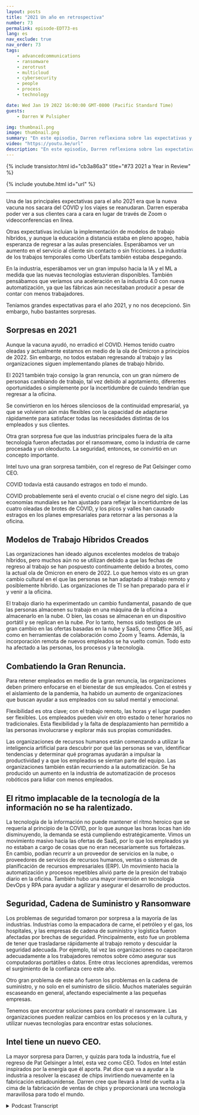```yaml
---
layout: posts
title: "2021 Un año en retrospectiva"
number: 73
permalink: episode-EDT73-es
lang: es
nav_exclude: true
nav_order: 73
tags:
    - advancedcommunications
    - ransomware
    - zerotrust
    - multicloud
    - cybersecurity
    - people
    - process
    - technology

date: Wed Jan 19 2022 16:00:00 GMT-0800 (Pacific Standard Time)
guests:
    - Darren W Pulsipher

img: thumbnail.png
image: thumbnail.png
summary: "En este episodio, Darren reflexiona sobre las expectativas y sorpresas del 2021."
video: "https://youtu.be/url"
description: "En este episodio, Darren reflexiona sobre las expectativas y sorpresas del 2021."
---
```


<div>
{% include transistor.html id="cb3a86a3" title="#73 2021 a Year in Review" %}

{% include youtube.html id="url" %}
</div>

---

Una de las principales expectativas para el año 2021 era que la nueva vacuna nos sacara del COVID y los viajes se reanudaran. Darren esperaba poder ver a sus clientes cara a cara en lugar de través de Zoom o videoconferencias en línea.

Otras expectativas incluían la implementación de modelos de trabajo híbridos, y aunque la educación a distancia estaba en pleno apogeo, había esperanza de regresar a las aulas presenciales. Esperábamos ver un aumento en el servicio al cliente sin contacto o sin fricciones. La industria de los trabajos temporales como UberEats también estaba despegando.

En la industria, esperábamos ver un gran impulso hacia la IA y el ML a medida que las nuevas tecnologías estuvieran disponibles. También pensábamos que veríamos una aceleración en la industria 4.0 con nueva automatización, ya que las fábricas aún necesitaban producir a pesar de contar con menos trabajadores.

Teníamos grandes expectativas para el año 2021, y no nos decepcionó. Sin embargo, hubo bastantes sorpresas.

## Sorpresas en 2021

Aunque la vacuna ayudó, no erradicó el COVID. Hemos tenido cuatro oleadas y actualmente estamos en medio de la ola de Omicron a principios de 2022. Sin embargo, no todos estaban regresando al trabajo y las organizaciones siguen implementando planes de trabajo híbrido.

El 2021 también trajo consigo la gran renuncia, con un gran número de personas cambiando de trabajo, tal vez debido al agotamiento, diferentes oportunidades o simplemente por la incertidumbre de cuándo tendrían que regresar a la oficina.

Se convirtieron en los héroes silenciosos de la continuidad empresarial, ya que se volvieron aún más flexibles con la capacidad de adaptarse rápidamente para satisfacer todas las necesidades distintas de los empleados y sus clientes.

Otra gran sorpresa fue que las industrias principales fuera de la alta tecnología fueron afectadas por el ransomware, como la industria de carne procesada y un oleoducto. La seguridad, entonces, se convirtió en un concepto importante.

Intel tuvo una gran sorpresa también, con el regreso de Pat Gelsinger como CEO.

COVID todavía está causando estragos en todo el mundo.

COVID probablemente será el evento crucial o el cisne negro del siglo. Las economías mundiales se han ajustado para reflejar la incertidumbre de las cuatro oleadas de brotes de COVID, y los picos y valles han causado estragos en los planes empresariales para retornar a las personas a la oficina.

## Modelos de Trabajo Híbridos Creados

Las organizaciones han ideado algunos excelentes modelos de trabajo híbridos, pero muchos aún no se utilizan debido a que las fechas de regreso al trabajo se han pospuesto continuamente debido a brotes, como la actual ola de Omicron en enero de 2022. Lo que hemos visto es un gran cambio cultural en el que las personas se han adaptado al trabajo remoto y posiblemente híbrido. Las organizaciones de TI se han preparado para el ir y venir a la oficina.

El trabajo diario ha experimentado un cambio fundamental, pasando de que las personas almacenen su trabajo en una máquina de la oficina a almacenarlo en la nube. O bien, las cosas se almacenan en un dispositivo portátil y se replican en la nube. Por lo tanto, hemos sido testigos de un gran cambio en las ofertas basadas en la nube y SaaS, como Office 365, así como en herramientas de colaboración como Zoom y Teams. Además, la incorporación remota de nuevos empleados se ha vuelto común. Todo esto ha afectado a las personas, los procesos y la tecnología.

## Combatiendo la Gran Renuncia.

Para retener empleados en medio de la gran renuncia, las organizaciones deben primero enfocarse en el bienestar de sus empleados. Con el estrés y el aislamiento de la pandemia, ha habido un aumento de organizaciones que buscan ayudar a sus empleados con su salud mental y emocional.

Flexibilidad es otra clave; con el trabajo remoto, las horas y el lugar pueden ser flexibles. Los empleados pueden vivir en otro estado o tener horarios no tradicionales. Esta flexibilidad y la falta de desplazamiento han permitido a las personas involucrarse y explorar más sus propias comunidades.

Las organizaciones de recursos humanos están comenzando a utilizar la inteligencia artificial para descubrir por qué las personas se van, identificar tendencias y determinar qué programas ayudarán a impulsar la productividad y a que los empleados se sientan parte del equipo. Las organizaciones también están recurriendo a la automatización. Se ha producido un aumento en la industria de automatización de procesos robóticos para lidiar con menos empleados.

## El ritmo implacable de la tecnología de la información no se ha ralentizado.

La tecnología de la información no puede mantener el ritmo heroico que se requería al principio de la COVID, por lo que aunque las horas locas han ido disminuyendo, la demanda se está cumpliendo estratégicamente. Vimos un movimiento masivo hacia las ofertas de SaaS, por lo que los empleados ya no estaban a cargo de cosas que no eran necesariamente sus fortalezas. En cambio, podían recurrir a un proveedor de servicios en la nube, o proveedores de servicios de recursos humanos, ventas o sistemas de planificación de recursos empresariales (ERP). Un movimiento hacia la automatización y procesos repetibles alivió parte de la presión del trabajo diario en la oficina. También hubo una mayor inversión en tecnología DevOps y RPA para ayudar a agilizar y asegurar el desarrollo de productos.

## Seguridad, Cadena de Suministro y Ransomware

Los problemas de seguridad tomaron por sorpresa a la mayoría de las industrias. Industrias como la empacadora de carne, el petróleo y el gas, los hospitales, y las empresas de cadena de suministro y logística fueron afectadas por brechas de seguridad. Principalmente, esto fue un problema de tener que trasladarse rápidamente al trabajo remoto y descuidar la seguridad adecuada. Por ejemplo, tal vez las organizaciones no capacitaron adecuadamente a los trabajadores remotos sobre cómo asegurar sus computadoras portátiles o datos. Entre otras lecciones aprendidas, veremos el surgimiento de la confianza cero este año.

Otro gran problema de este año fueron los problemas en la cadena de suministro, y no solo en el suministro de silicio. Muchos materiales seguirán escaseando en general, afectando especialmente a las pequeñas empresas.

Tenemos que encontrar soluciones para combatir el ransomware. Las organizaciones pueden realizar cambios en los procesos y en la cultura, y utilizar nuevas tecnologías para encontrar estas soluciones.

## Intel tiene un nuevo CEO.

La mayor sorpresa para Darren, y quizás para toda la industria, fue el regreso de Pat Gelsinger a Intel, esta vez como CEO. Todos en Intel están inspirados por la energía que él aporta. Pat dice que va a ayudar a la industria a resolver la escasez de chips invirtiendo nuevamente en la fabricación estadounidense. Darren cree que llevará a Intel de vuelta a la cima de la fabricación de ventas de chips y proporcionará una tecnología maravillosa para todo el mundo.



<details>
<summary> Podcast Transcript </summary>

<p></p>

</details>
